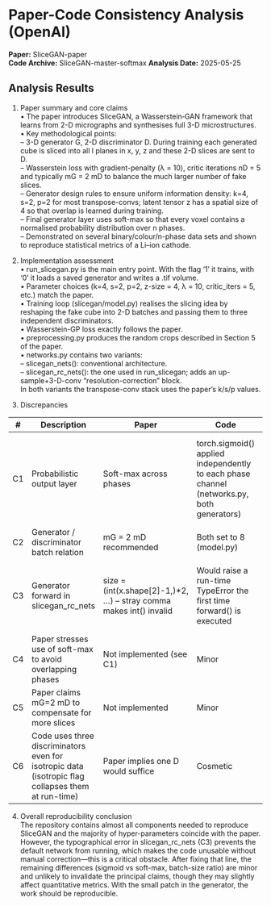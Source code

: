 # Paper-Code Consistency Analysis (OpenAI)

**Paper:** SliceGAN-paper  
**Code Archive:** SliceGAN-master-softmax
**Analysis Date:** 2025-05-25

## Analysis Results

1. Paper summary and core claims  
• The paper introduces SliceGAN, a Wasserstein‐GAN framework that learns from 2-D micrographs and synthesises full 3-D microstructures.  
• Key methodological points:  
  – 3-D generator G, 2-D discriminator D.  During training each generated cube is sliced into all l planes in x, y, z and these 2-D slices are sent to D.  
  – Wasserstein loss with gradient-penalty (λ = 10), critic iterations nD = 5 and typically mG = 2 mD to balance the much larger number of fake slices.  
  – Generator design rules to ensure uniform information density: k=4, s=2, p=2 for most transpose-convs; latent tensor z has a spatial size of 4 so that overlap is learned during training.  
  – Final generator layer uses soft-max so that every voxel contains a normalised probability distribution over n phases.  
  – Demonstrated on several binary/colour/n-phase data sets and shown to reproduce statistical metrics of a Li–ion cathode.

2. Implementation assessment  
• run_slicegan.py is the main entry point.  With the flag ‘1’ it trains, with ‘0’ it loads a saved generator and writes a .tif volume.  
• Parameter choices (k=4, s=2, p=2, z-size = 4, λ = 10, critic_iters = 5, etc.) match the paper.  
• Training loop (slicegan/model.py) realises the slicing idea by reshaping the fake cube into 2-D batches and passing them to three independent discriminators.  
• Wasserstein-GP loss exactly follows the paper.  
• preprocess­ing.py produces the random crops described in Section 5 of the paper.  
• networks.py contains two variants:  
  – slicegan_nets(): conventional architecture.  
  – slicegan_rc_nets(): the one used in run_slicegan; adds an up-sample+3-D-conv “resolution-correction” block.  
  In both variants the transpose-conv stack uses the paper’s k/s/p values.

3. Discrepancies  

| # | Description | Paper | Code | Severity |
|---|-------------|-------|------|----------|
| C1 | Probabilistic output layer | Soft-max across phases | torch.sigmoid() applied independently to each phase channel (networks.py, both generators) | Minor – voxels no longer carry a normalised probability, but post-processing picks the arg-max channel, so a deterministic segmentation is still obtained. |
| C2 | Generator / discriminator batch relation | mG = 2 mD recommended | Both set to 8 (model.py) | Minor – affects training balance only, not the core method. |
| C3 | Generator forward in slicegan_rc_nets | size = (int(x.shape[2]-1,)*2, …) – stray comma makes int() invalid | Would raise a run-time TypeError the first time forward() is executed | Critical – training/inference with the default rc-network will fail unless the comma is removed (should be int(x.shape[2]-1)*2). |
| C4 | Paper stresses use of soft-max to avoid overlapping phases | Not implemented (see C1) | Minor |
| C5 | Paper claims mG=2 mD to compensate for more slices | Not implemented | Minor |
| C6 | Code uses three discriminators even for isotropic data (isotropic flag collapses them at run-time) | Paper implies one D would suffice | Cosmetic |

4. Overall reproducibility conclusion  
The repository contains almost all components needed to reproduce SliceGAN and the majority of hyper-parameters coincide with the paper.  However, the typographical error in slicegan_rc_nets (C3) prevents the default network from running, which makes the code unusable without manual correction—this is a critical obstacle.  After fixing that line, the remaining differences (sigmoid vs soft-max, batch-size ratio) are minor and unlikely to invalidate the principal claims, though they may slightly affect quantitative metrics.  With the small patch in the generator, the work should be reproducible.